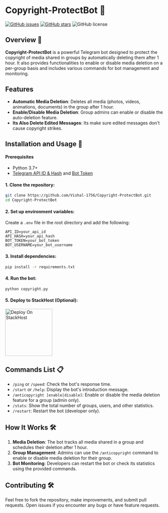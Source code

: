 # Copyright-ProtectBot 🤖

[![GitHub issues](https://img.shields.io/github/issues/Vishal-1756/Copyright-ProtectBot)](https://github.com/Vishal-1756/Copyright-ProtectBot/issues)
[![GitHub stars](https://img.shields.io/github/stars/Vishal-1756/Copyright-ProtectBot)](https://github.com/Vishal-1756/Copyright-ProtectBot/stargazers)
![GitHub license](https://img.shields.io/github/license/Vishal-1756/Copyright-ProtectBot)

## Overview 🚀

**Copyright-ProtectBot** is a powerful Telegram bot designed to protect the copyright of media shared in groups by automatically deleting them after 1 hour. It also provides functionalities to enable or disable media deletion on a per-group basis and includes various commands for bot management and monitoring.

## Features 

- **Automatic Media Deletion**: Deletes all media (photos, videos, animations, documents) in the group after 1 hour.
- **Enable/Disable Media Deletion**: Group admins can enable or disable the auto-deletion feature.
- **Its Also Delete Edited Messages**: Its make sure edited messages don't cause copyright strikes.

## Installation and Usage 🚦

#### Prerequisites

- Python 3.7+
- [Telegram API ID & Hash](https://my.telegram.org) and [Bot Token](https://t.me/BotFather)

#### 1. Clone the repository:

```bash
git clone https://github.com/Vishal-1756/Copyright-ProtectBot.git
cd Copyright-ProtectBot
```

#### 2. Set up environment variables:

Create a `.env` file in the root directory and add the following:

```env
API_ID=your_api_id
API_HASH=your_api_hash
BOT_TOKEN=your_bot_token
BOT_USERNAME=your_bot_username
```

#### 3. Install dependencies:

```bash
pip install -r requirements.txt
```

#### 4. Run the bot:

```bash
python copyright.py
```

#### 5. Deploy to StackHost (Optional):

<div align="left">
  <a href="https://t.me/StackHost">
     <img src="https://graph.org/file/7e91d83f67d20f158cfdc.jpg" alt="Deploy On StackHost" width="150" />
  </a>
</div>

## Commands List 📋

- `/ping` or `/speed`: Check the bot's response time.
- `/start` or `/help`: Display the bot's introduction message.
- `/anticopyright [enable|disable]`: Enable or disable the media deletion feature for a group (admin only).
- `/stats`: Show the total number of groups, users, and other statistics.
- `/restart`: Restart the bot (developer only).

## How It Works 🛠️

1. **Media Deletion**: The bot tracks all media shared in a group and schedules their deletion after 1 hour.
2. **Group Management**: Admins can use the `/anticopyright` command to enable or disable media deletion for their group.
3. **Bot Monitoring**: Developers can restart the bot or check its statistics using the provided commands.

## Contributing 🛠

Feel free to fork the repository, make improvements, and submit pull requests. Open issues if you encounter any bugs or have feature requests.
